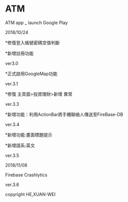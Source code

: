 # ATM
ATM app  _ launch Google Play


2018/10/24

*修復登入帳號密碼空值判斷

*新增註冊功能

ver3.0


*正式啟用GoogleMap功能

ver.3.1

*修復 主頁面>投資理財>新增 異常

ver.3.3

*新增功能：利用ActionBar將手機聯絡人傳送至FireBase-DB

ver.3.4

*新增功能:畫面標題提示

*新增語系:英文

ver.3.5


2018/11/08


Firebase Crashlytics

ver.3.6


copyright HE,XUAN-WEI
